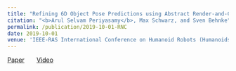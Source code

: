 ```yaml
---
title: "Refining 6D Object Pose Predictions using Abstract Render-and-Compare"
citation: "<b>Arul Selvam Periyasamy</b>, Max Schwarz, and Sven Behnke"
permalink: /publication/2019-10-01-RNC
date: 2019-10-01
venue: 'IEEE-RAS International Conference on Humanoid Robots (Humanoids), Toronto, Canada'
---
```

[Paper](https://www.ais.uni-bonn.de/papers/Humanoids_2019_Periyasamy.pdf) &nbsp;&nbsp;&nbsp;&nbsp;&nbsp;&nbsp;[Video](https://www.ais.uni-bonn.de/~periyasa/images/rnc_mini.mp4)